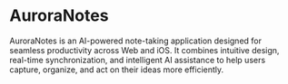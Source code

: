 # AuroraNotes
AuroraNotes is an AI-powered note-taking application designed for seamless productivity across Web and iOS. It combines intuitive design, real-time synchronization, and intelligent AI assistance to help users capture, organize, and act on their ideas more efficiently.
